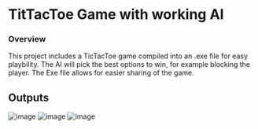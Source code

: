 # TitTacToe Game with working AI

### Overview
This project includes a TicTacToe game compiled into an .exe file for easy playbility. The AI will pick the best options to win, for example blocking the player. The Exe file allows for easier sharing of the game.

## Outputs
![image](https://github.com/user-attachments/assets/50bf4872-32c5-4db7-8797-0a151353b5b4) ![image](https://github.com/user-attachments/assets/c3f93c29-9287-425d-9383-d31d0da258a5) ![image](https://github.com/user-attachments/assets/c558bd53-773b-4e14-b487-7d825532b4e8)




